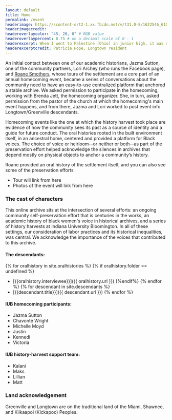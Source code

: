 ```yaml
---
layout: default
title: Home
permalink: /event
headerimage: https://scontent-ort2-1.xx.fbcdn.net/v/t31.0-8/1622546_610203625726859_1053089703_o.jpg?_nc_cat=110&_nc_sid=e3f864&_nc_ohc=27UWyhLUnBQAX-Oh948&_nc_ht=scontent-ort2-1.xx&oh=e9bc6a448383e3f21da77c9c38baa767&oe=5F14AE31
headerimagecredit: 
headeroverlaycolor: "45, 20, 0" # RGB value
headeroverlaypercent: 0.75 # on a decimal scale of 0 - 1
headerexcerpt: When I went to Palestine [Ohio] in junior high, it was so prejudiced, and then, you know, we’re free here at home. This is home. This is safety. This is free.... No matter where you go, how old you are, when you go home, you’re home. That’s here. That’s Longtown.
headerexcerptcredit: Patricia Hope, Longtown resident
---
```


An initial contact between one of our academic historians, Jazma Sutton, one of the community partners, Lori Archey (who runs the Facebook page), and [Roane Smothers](https://www.wyso.org/post/longtown-descendants-breathe-new-life-historic-mixed-race-settlement), whose tours of the settlement are a core part of an annual homecoming event, became a series of conversations about the community need to have an easy-to-use centralized platform that anchored a stable archive. We asked permission to participate in the homecoming, working with Brenda Jett, the homecoming organizer. She, in turn, asked permission from the pastor of the church at which the homecoming's main event happens, and from there, Jazma and Lori worked to post event info Longtown/Greenville descendants.

Homecoming events like the one at which the history harvest took place are evidence of how the community sees its past as a source of identity and a guide for future conduct. The oral histories rooted in the built environment itself, in an ancestral home, centered and provided a platform for Black voices. The choice of voice or heirloom--or neither or both--as part of the preservation effort helped acknowledge the silences in archives that depend mostly on physical objects to anchor a community’s history.

Roane provided an oral history of the settlement itself, and you can also see some of the preservation efforts

- Tour will link from here
- Photos of the event will link from here

### The cast of characters

This online archive sits at the intersection of several efforts: an ongoing community self-preservation effort that is centuries in the works, an academic history of black women's voice in historical archives, and a series of history harvests at Indiana University Bloomington. In all of these settings, our consideration of labor practices and its historical inequalities, was central. We acknowledge the importance of the voices that contributed to this archive.

#### The descendants:

{% for oralhistory in site.oralhistories %}
{% if oralhistory.folder == undefined %}
- [{{oralhistory.interviewee}}]({{ oralhistory.url }})
{%endif%}
{% endfor %}
{% for descendant in site.descendants %}
- [{{descendant.title}}]({{ descendant.url }})
{% endfor %}

#### IUB homecoming participants:

- Jazma Sutton
- Chavonté Wright
- Michelle Moyd
- Justin
- Kennedi
- Victoria

#### IUB history-harvest support team:

- Kalani
- Maks
- Lillian
- Matt


### Land acknowledgement

Greenville and Longtown are on the traditional land of the Miami, Shawnee, and Kiikaapoi (Kickapoo) Peoples.